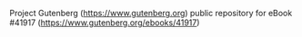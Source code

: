 Project Gutenberg (https://www.gutenberg.org) public repository for eBook #41917 (https://www.gutenberg.org/ebooks/41917)
